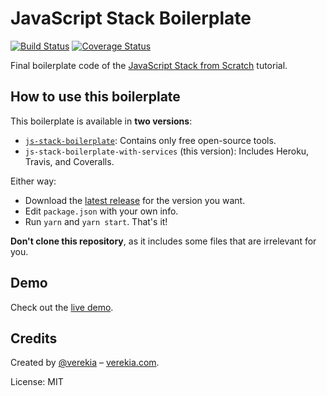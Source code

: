 # JavaScript Stack Boilerplate

[![Build Status](https://travis-ci.org/verekia/js-stack-boilerplate.svg?branch=master-with-services)](https://travis-ci.org/verekia/js-stack-boilerplate) [![Coverage Status](https://coveralls.io/repos/github/verekia/js-stack-boilerplate/badge.svg?branch=master-with-services)](https://coveralls.io/github/verekia/js-stack-boilerplate?branch=master-with-services)

Final boilerplate code of the [JavaScript Stack from Scratch](https://github.com/verekia/js-stack-from-scratch) tutorial.

## How to use this boilerplate

This boilerplate is available in **two versions**:

- [`js-stack-boilerplate`](https://github.com/verekia/js-stack-boilerplate): Contains only free open-source tools.
- `js-stack-boilerplate-with-services` (this version): Includes Heroku, Travis, and Coveralls.

Either way:

- Download the [latest release](https://github.com/verekia/js-stack-boilerplate/releases) for the version you want.
- Edit `package.json` with your own info.
- Run `yarn` and `yarn start`. That's it!

**Don't clone this repository**, as it includes some files that are irrelevant for you.

## Demo

Check out the [live demo](https://js-stack.herokuapp.com/).

## Credits

Created by [@verekia](https://twitter.com/verekia) – [verekia.com](http://verekia.com/).

License: MIT

